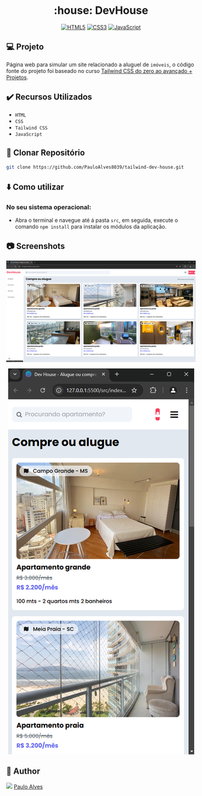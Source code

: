 <h1 align="center">:house: DevHouse</h1>

<p align="center">
  <a href="https://www.w3schools.com/html/"><img alt="HTML5" src="https://img.shields.io/badge/html5-%23E34F26.svg?style=for-the-badge&logo=html5&logoColor=white" /></a>
  <a href="https://www.w3schools.com/css/"><img alt="CSS3" src="https://img.shields.io/badge/css3-%231572B6.svg?style=for-the-badge&logo=css3&logoColor=white" /></a>
  <a href="https://developer.mozilla.org/pt-BR/docs/Web/JavaScript"><img alt="JavaScript" src="https://img.shields.io/badge/javascript-%23323330.svg?style=for-the-badge&logo=javascript&logoColor=%23F7DF1E" /></a>
</p>

## :computer: Projeto

Página web para simular um site relacionado a aluguel de `imóveis`, o código fonte do projeto foi baseado no curso [Tailwind CSS do zero ao avançado + Projetos](https://www.udemy.com/course/tailwind-completo/?couponCode=2021PM25).

## ✔️ Recursos Utilizados

- `HTML`
- `CSS`
- `Tailwind CSS`
- `JavaScript`

## :floppy_disk: Clonar Repositório

```bash
git clone https://github.com/PauloAlves8039/tailwind-dev-house.git
```

## :arrow_down: Como utilizar

### No seu sistema operacional:

- Abra o terminal e navegue até á pasta `src`, em seguida, execute o comando `npm install` para instalar os módulos da aplicação.

## :camera: Screenshots

<p align="center"> <img src="https://github.com/PauloAlves8039/tailwind-dev-house/blob/master/src/assets/images/screenshot-1.png?raw=true" /></p>
<p align="center"> <img src="https://github.com/PauloAlves8039/tailwind-dev-house/blob/master/src/assets/images/screenshot-2.png?raw=true" /></p>

## :boy: Author

<a href="https://github.com/PauloAlves8039"><img src="https://avatars.githubusercontent.com/u/57012714?v=4" width=70></a>
[Paulo Alves](https://github.com/PauloAlves8039)
